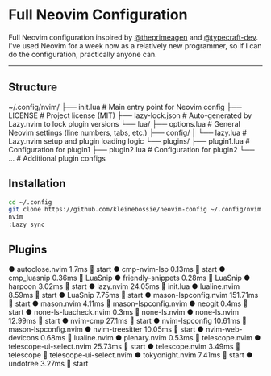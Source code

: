 # Full Neovim Configuration

Full Neovim configuration inspired by [@theprimeagen](https://github.com/theprimeagen) and [@typecraft-dev](https://github.com/typecraft-dev). 
I've used Neovim for a week now as a relatively new programmer, so if I can do the configuration, practically anyone can.

---
## Structure

~/.config/nvim/
├── init.lua                 # Main entry point for Neovim config
├── LICENSE                  # Project license (MIT)
├── lazy-lock.json           # Auto-generated by Lazy.nvim to lock plugin versions
└── lua/
    ├── options.lua          # General Neovim settings (line numbers, tabs, etc.)
    ├── config/
    │   └── lazy.lua         # Lazy.nvim setup and plugin loading logic
    └── plugins/
        ├── plugin1.lua      # Configuration for plugin1
        ├── plugin2.lua      # Configuration for plugin2
        └── ...              # Additional plugin configs

## Installation
```bash
cd ~/.config
git clone https://github.com/kleinebossie/neovim-config ~/.config/nvim
nvim
:Lazy sync
```

## Plugins

● autoclose.nvim 1.7ms  start
● cmp-nvim-lsp 0.13ms  start
● cmp_luasnip 0.36ms  LuaSnip
● friendly-snippets 0.28ms  LuaSnip
● harpoon 3.02ms  start
● lazy.nvim 24.05ms  init.lua
● lualine.nvim 8.59ms  start
● LuaSnip 7.75ms  start
● mason-lspconfig.nvim 151.71ms  start
● mason.nvim 4.11ms  mason-lspconfig.nvim
● neogit 0.4ms  start
● none-ls-luacheck.nvim 0.3ms  none-ls.nvim
● none-ls.nvim 12.99ms  start
● nvim-cmp 27.1ms  start
● nvim-lspconfig 10.61ms  mason-lspconfig.nvim
● nvim-treesitter 10.05ms  start
● nvim-web-devicons 0.68ms  lualine.nvim
● plenary.nvim 0.53ms  telescope.nvim
● telescope-ui-select.nvim 25.73ms  start
● telescope.nvim 3.49ms 󰢱 telescope  telescope-ui-select.nvim
● tokyonight.nvim 7.41ms  start
● undotree 3.27ms  start
